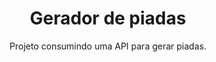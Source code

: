 <h1 align="center">Gerador de piadas</h1>

<p align="center">Projeto consumindo uma API para gerar piadas.</p>
